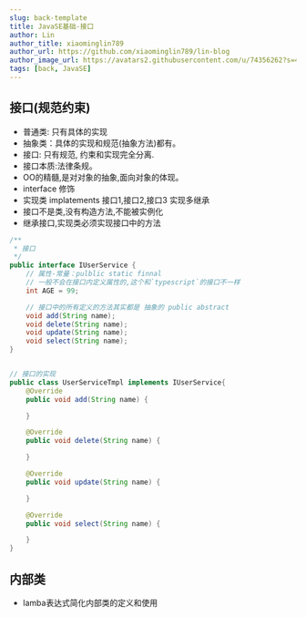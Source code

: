 ```yaml
---
slug: back-template
title: JavaSE基础-接口
author: Lin
author_title: xiaominglin789
author_url: https://github.com/xiaominglin789/lin-blog
author_image_url: https://avatars2.githubusercontent.com/u/74356262?s=400&u=51bc963a308dd3748ba5133c9cfd29eb3bc0c207&v=4
tags: [back, JavaSE]
---
```


## 接口(规范约束)
- 普通类: 只有具体的实现
- 抽象类：具体的实现和规范(抽象方法)都有。
- 接口: 只有规范, 约束和实现完全分离.
- 接口本质:法律条规。
- OO的精髓,是对对象的抽象,面向对象的体现。
- interface 修饰
- 实现类 implatements 接口1,接口2,接口3  实现多继承
- 接口不是类,没有构造方法,不能被实例化
- 继承接口,实现类必须实现接口中的方法


<!--truncate-->


```java
/**
 * 接口
 */
public interface IUserService {
    // 属性-常量：pulblic static finnal
    // 一般不会在接口内定义属性的,这个和`typescript`的接口不一样
    int AGE = 99;

    // 接口中的所有定义的方法其实都是 抽象的 public abstract
    void add(String name);
    void delete(String name);
    void update(String name);
    void select(String name);
}


// 接口的实现
public class UserServiceTmpl implements IUserService{
    @Override
    public void add(String name) {

    }

    @Override
    public void delete(String name) {

    }

    @Override
    public void update(String name) {

    }

    @Override
    public void select(String name) {

    }
}

```



## 内部类
- lamba表达式简化内部类的定义和使用

